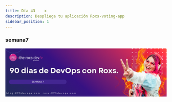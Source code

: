 ```yaml
---
title: Día 43 -  x
description: Despliega tu aplicación Roxs-voting-app
sidebar_position: 1
---
```


### semana7
![](../../static/images/banner/7.png)